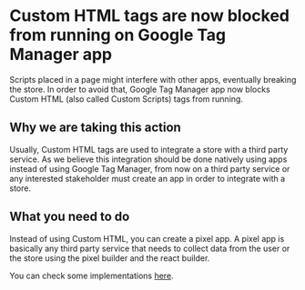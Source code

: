 # Custom HTML tags are now blocked from running on Google Tag Manager app

Scripts placed in a page might interfere with other apps, eventually breaking the store. In order to avoid that, Google Tag Manager app now blocks Custom HTML (also called Custom Scripts) tags from running. 

## Why we are taking this action

Usually, Custom HTML tags are used to integrate a store with a third party service.  As we believe this integration should be done natively using apps instead of using Google Tag Manager, from now on a third party service or any interested stakeholder must create an app in order to integrate with a store. 

## What you need to do

Instead of using Custom HTML, you can create a pixel app. A pixel app is basically any third party service that needs to collect data from the user or the store using the pixel builder and the react builder.

You can check some implementations [here](https://github.com/search?q=topic%3Avtex-pixel+org%3Avtex-apps&type=Repositories).
